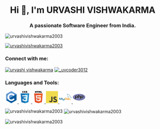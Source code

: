 <h1 align="center">Hi 👋, I'm URVASHI VISHWAKARMA</h1>
<h3 align="center">A passionate Software Engineer from India.</h3>



<p align="left"> <img src="https://komarev.com/ghpvc/?username=urvashivishwakarma2003&label=Profile%20views&color=0e75b6&style=flat" alt="urvashivishwakarma2003" /> </p>

<p align="left"> <a href="https://github.com/ryo-ma/github-profile-trophy"><img src="https://github-profile-trophy.vercel.app/?username=urvashivishwakarma2003" alt="urvashivishwakarma2003" /></a> </p>

<h3 align="left">Connect with me:</h3>
<p align="left">
<a href="https://linkedin.com/in/urvashi vishwakarma" target="blank"><img align="center" src="https://raw.githubusercontent.com/rahuldkjain/github-profile-readme-generator/master/src/images/icons/Social/linked-in-alt.svg" alt="urvashi vishwakarma" height="30" width="40" /></a>
<a href="https://instagram.com/_uvcoder3012" target="blank"><img align="center" src="https://raw.githubusercontent.com/rahuldkjain/github-profile-readme-generator/master/src/images/icons/Social/instagram.svg" alt="_uvcoder3012" height="30" width="40" /></a>
</p>

<h3 align="left">Languages and Tools:</h3>
<p align="left"> <a href="https://www.cprogramming.com/" target="_blank" rel="noreferrer"> <img src="https://raw.githubusercontent.com/devicons/devicon/master/icons/c/c-original.svg" alt="c" width="40" height="40"/> </a> <a href="https://www.w3schools.com/css/" target="_blank" rel="noreferrer"> <img src="https://raw.githubusercontent.com/devicons/devicon/master/icons/css3/css3-original-wordmark.svg" alt="css3" width="40" height="40"/> </a> <a href="https://www.w3.org/html/" target="_blank" rel="noreferrer"> <img src="https://raw.githubusercontent.com/devicons/devicon/master/icons/html5/html5-original-wordmark.svg" alt="html5" width="40" height="40"/> </a> <a href="https://developer.mozilla.org/en-US/docs/Web/JavaScript" target="_blank" rel="noreferrer"> <img src="https://raw.githubusercontent.com/devicons/devicon/master/icons/javascript/javascript-original.svg" alt="javascript" width="40" height="40"/> </a> <a href="https://www.mysql.com/" target="_blank" rel="noreferrer"> <img src="https://raw.githubusercontent.com/devicons/devicon/master/icons/mysql/mysql-original-wordmark.svg" alt="mysql" width="40" height="40"/> </a> <a href="https://www.php.net" target="_blank" rel="noreferrer"> <img src="https://raw.githubusercontent.com/devicons/devicon/master/icons/php/php-original.svg" alt="php" width="40" height="40"/> </a> </p>

<p><img align="left" src="https://github-readme-stats.vercel.app/api/top-langs?username=urvashivishwakarma2003&show_icons=true&locale=en&layout=compact" alt="urvashivishwakarma2003" /></p>

<p>&nbsp;<img align="center" src="https://github-readme-stats.vercel.app/api?username=urvashivishwakarma2003&show_icons=true&locale=en" alt="urvashivishwakarma2003" /></p>

<p><img align="center" src="https://github-readme-streak-stats.herokuapp.com/?user=urvashivishwakarma2003&" alt="urvashivishwakarma2003" /></p>

